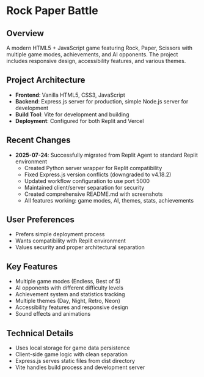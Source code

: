 # Rock Paper Battle

## Overview
A modern HTML5 + JavaScript game featuring Rock, Paper, Scissors with multiple game modes, achievements, and AI opponents. The project includes responsive design, accessibility features, and various themes.

## Project Architecture
- **Frontend**: Vanilla HTML5, CSS3, JavaScript
- **Backend**: Express.js server for production, simple Node.js server for development
- **Build Tool**: Vite for development and building
- **Deployment**: Configured for both Replit and Vercel

## Recent Changes
- **2025-07-24**: Successfully migrated from Replit Agent to standard Replit environment
  - Created Python server wrapper for Replit compatibility
  - Fixed Express.js version conflicts (downgraded to v4.18.2)
  - Updated workflow configuration to use port 5000
  - Maintained client/server separation for security
  - Created comprehensive README.md with screenshots
  - All features working: game modes, AI, themes, stats, achievements

## User Preferences
- Prefers simple deployment process
- Wants compatibility with Replit environment
- Values security and proper architectural separation

## Key Features
- Multiple game modes (Endless, Best of 5)
- AI opponents with different difficulty levels
- Achievement system and statistics tracking
- Multiple themes (Day, Night, Retro, Neon)
- Accessibility features and responsive design
- Sound effects and animations

## Technical Details
- Uses local storage for game data persistence
- Client-side game logic with clean separation
- Express.js serves static files from dist directory
- Vite handles build process and development server